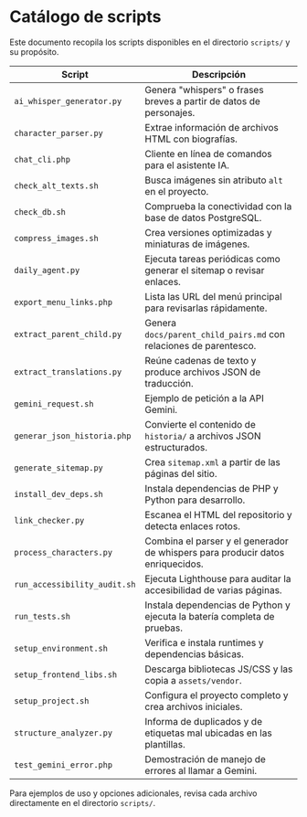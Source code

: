 # Catálogo de scripts

Este documento recopila los scripts disponibles en el directorio `scripts/` y su propósito.

| Script | Descripción |
|-------|-------------|
| `ai_whisper_generator.py` | Genera "whispers" o frases breves a partir de datos de personajes. |
| `character_parser.py` | Extrae información de archivos HTML con biografías. |
| `chat_cli.php` | Cliente en línea de comandos para el asistente IA. |
| `check_alt_texts.sh` | Busca imágenes sin atributo `alt` en el proyecto. |
| `check_db.sh` | Comprueba la conectividad con la base de datos PostgreSQL. |
| `compress_images.sh` | Crea versiones optimizadas y miniaturas de imágenes. |
| `daily_agent.py` | Ejecuta tareas periódicas como generar el sitemap o revisar enlaces. |
| `export_menu_links.php` | Lista las URL del menú principal para revisarlas rápidamente. |
| `extract_parent_child.py` | Genera `docs/parent_child_pairs.md` con relaciones de parentesco. |
| `extract_translations.py` | Reúne cadenas de texto y produce archivos JSON de traducción. |
| `gemini_request.sh` | Ejemplo de petición a la API Gemini. |
| `generar_json_historia.php` | Convierte el contenido de `historia/` a archivos JSON estructurados. |
| `generate_sitemap.py` | Crea `sitemap.xml` a partir de las páginas del sitio. |
| `install_dev_deps.sh` | Instala dependencias de PHP y Python para desarrollo. |
| `link_checker.py` | Escanea el HTML del repositorio y detecta enlaces rotos. |
| `process_characters.py` | Combina el parser y el generador de whispers para producir datos enriquecidos. |
| `run_accessibility_audit.sh` | Ejecuta Lighthouse para auditar la accesibilidad de varias páginas. |
| `run_tests.sh` | Instala dependencias de Python y ejecuta la batería completa de pruebas. |
| `setup_environment.sh` | Verifica e instala runtimes y dependencias básicas. |
| `setup_frontend_libs.sh` | Descarga bibliotecas JS/CSS y las copia a `assets/vendor`. |
| `setup_project.sh` | Configura el proyecto completo y crea archivos iniciales. |
| `structure_analyzer.py` | Informa de duplicados y de etiquetas mal ubicadas en las plantillas. |
| `test_gemini_error.php` | Demostración de manejo de errores al llamar a Gemini. |

Para ejemplos de uso y opciones adicionales, revisa cada archivo directamente en el directorio `scripts/`.

